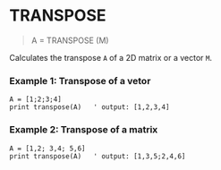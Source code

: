 # TRANSPOSE

> A = TRANSPOSE (M)

Calculates the transpose `A` of a 2D matrix or a vector `M`.

### Example 1: Transpose of a vetor

```
A = [1;2;3;4]
print transpose(A)   ' output: [1,2,3,4]
```

### Example 2: Transpose of a matrix

```
A = [1,2; 3,4; 5,6]
print transpose(A)   ' output: [1,3,5;2,4,6] 
```
